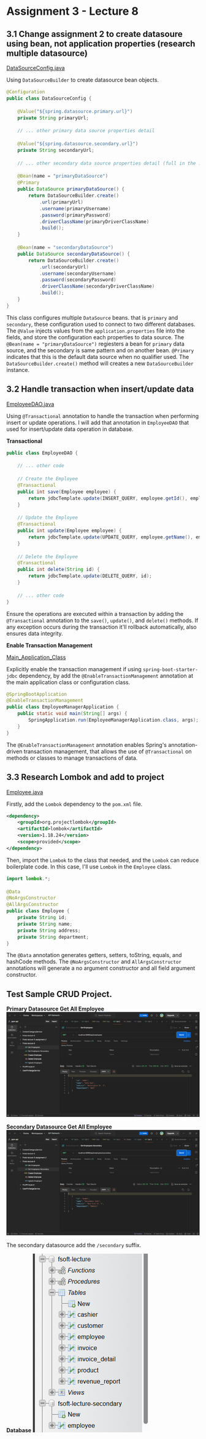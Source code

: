 # Assignment 3 - Lecture 8

## 3.1 Change assignment 2 to create datasoure using bean, not application properties (research multiple datasource)​

[DataSourceConfig.java](employee_manager\src\main\java\com\example\employee_manager\config\DataSourceConfig.java)

Using `DataSourceBuilder` to create datasource bean objects.

```java
@Configuration
public class DataSourceConfig {

    @Value("${spring.datasource.primary.url}")
    private String primaryUrl;

    // ... other primary data source properties detail

    @Value("${spring.datasource.secondary.url}")
    private String secondaryUrl;

    // ... other secondary data source properties detail (full in the .java file)

    @Bean(name = "primaryDataSource")
    @Primary
    public DataSource primaryDataSource() {
        return DataSourceBuilder.create()
            .url(primaryUrl)
            .username(primaryUsername)
            .password(primaryPassword)
            .driverClassName(primaryDriverClassName)
            .build();
    }

    @Bean(name = "secondaryDataSource")
    public DataSource secondaryDataSource() {
        return DataSourceBuilder.create()
            .url(secondaryUrl)
            .username(secondaryUsername)
            .password(secondaryPassword)
            .driverClassName(secondaryDriverClassName)
            .build();
    }
}
```

This class configures multiple `DataSource` beans. that is `primary` and `secondary`, these configuration used to connect to two different databases. The `@Value` injects values from the `application.properties` file into the fields, and store the configuration each properties to data source. The `@Bean(name = "primaryDataSource")` regiesters a bean for `primary` data source, and the secondary is same pattern and on another bean. `@Primary` indicates that this is the default data source when no qualifier used. The `DataSourceBuilder.create()` method will creates a new `DataSourceBuilder` instance.

## 3.2 Handle transaction when insert/update data​

[EmployeeDAO.java](employee_manager/src/main/java/com/example/employee_manager/dao/EmployeeDAO.java)

Using `@Transactional` annotation to handle the transaction when performing insert or update operations. I will add that annotation in `EmployeeDAO` that used for insert/update data operation in database.

**Transactional**
```java
public class EmployeeDAO {

    // ... other code

    // Create the Employee
    @Transactional
    public int save(Employee employee) {
        return jdbcTemplate.update(INSERT_QUERY, employee.getId(), employee.getName(), employee.getAddress(), employee.getDepartment());
    }

    // Update the Employee
    @Transactional
    public int update(Employee employee) {
        return jdbcTemplate.update(UPDATE_QUERY, employee.getName(), employee.getAddress(), employee.getDepartment(), employee.getId());
    }

    // Delete the Employee
    @Transactional
    public int delete(String id) {
        return jdbcTemplate.update(DELETE_QUERY, id);
    }

    // ... other code
}
```

Ensure the operations are executed within a transaction by adding the `@Transactional` annotation to the `save()`, `update()`, and `delete()` methods. If any exception occurs during the transaction it'll rollback automatically, also ensures data integrity.

**Enable Transaction Management**

[Main_Application_Class](employee_manager/src/main/java/com/example/employee_manager/EmployeeManagerApplication.java)

Explicitly enable the transaction management if using `spring-boot-starter-jdbc` dependency, by add the `@EnableTransactionManagement` annotation at the main application class or configuration class.

```java
@SpringBootApplication
@EnableTransactionManagement
public class EmployeeManagerApplication {
	public static void main(String[] args) {
		SpringApplication.run(EmployeeManagerApplication.class, args);
	}
}
```

The `@EnableTransactionManagement` annotation enables Spring's annotation-driven transaction management, that allows the use of `@Transactional` on methods or classes to manage transactions of data. 

## 3.3 Research Lombok and add to project​

[Employee.java](employee_manager/src/main/java/com/example/employee_manager/model/Employee.java)

Firstly, add the `Lombok` dependency to the `pom.xml` file.

```xml
<dependency>
    <groupId>org.projectlombok</groupId>
    <artifactId>lombok</artifactId>
    <version>1.18.24</version>
    <scope>provided</scope>
</dependency>
```

Then, import the `Lombok` to the class that needed, and the `Lombok` can reduce boilerplate code. In this case, I'll use `Lombok` in the `Employee` class.

```java
import lombok.*;

@Data
@NoArgsConstructor
@AllArgsConstructor
public class Employee {
    private String id;
    private String name;
    private String address;
    private String department;
}
```

The `@Data` annotation generates getters, setters, toString, equals, and hashCode methods. The `@NoArgsConstructor` and `AllArgsConstructor` annotations will generate a no argument constructor and all field argument constructor.

## Test Sample CRUD Project.

**Primary Datasource Get All Employee**
![Screenshot Get Primary](img/primary-get.png)

**Secondary Datasource Get All Employee**
![Screenshot Get Secondary](img/secondary-get.png)

The secondary datasource add the `/secondary` suffix.

**Database**
![Screenshot Database](img/database.png)